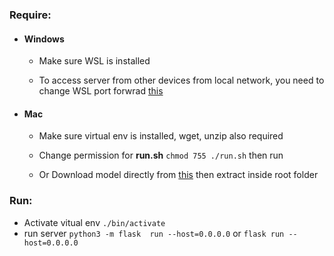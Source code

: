 ### Require:

*   #### Windows
    
    + Make sure WSL is installed

    + To access server from other devices from local network, you need to change WSL port forwrad [this](https://learn.microsoft.com/en-us/windows/wsl/networking)

*   #### Mac

    * Make sure virtual env is installed, wget, unzip also required
  
    * Change permission for __run.sh__ ```chmod 755 ./run.sh``` then run

    * Or Download model directly from [this](https://drive.google.com/drive/folders/1ZtWU8fJB8nI16NkN4mavjut6a5kPCNLl?usp=sharing) then extract inside root folder

### Run:

+ Activate vitual env ```./bin/activate``` 
+ run server ```python3 -m flask  run --host=0.0.0.0``` or ```flask run --host=0.0.0.0```
